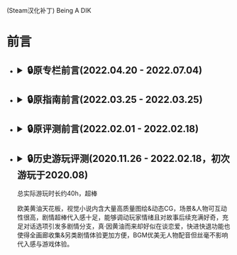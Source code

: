 (Steam汉化补丁) Being A DIK
# 前言
- ## <details><summary>:lock:原专栏前言(2022.04.20 - 2022.07.04)</summary>  
  <p>
  </p></details>
- ## <details><summary>:lock:原指南前言(2022.03.25 - 2022.03.25)</summary>  
  <p>
  </p></details>
- ## <details><summary>:lock:原评测前言(2022.02.01 - 2022.02.18)</summary>  
  <p>
  </p></details>
- ## <details><summary>:lock:历史游玩评测(2020.11.26 - 2022.02.18，初次游玩于2020.08)</summary>  
  <p>总实际游玩时长约40h，超棒
    
    欧美黄油天花板，视觉小说内含大量高质量图绘&动态CG，场景&人物可互动性很高，剧情超棒代入感十足，能够调动玩家情绪且对故事后续充满好奇，充足对话选项引发多剧情分支，真·因黄油而来却好似在谈恋爱，快进快退功能也使得全画廊收集&另类剧情体验更加方便，BGM优美无人物配音但丝毫不影响代入感与游戏体验。
  </p></details>
